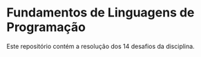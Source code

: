 # Fundamentos de Linguagens de Programação

Este repositório contém a resolução dos 14 desafios da disciplina.
